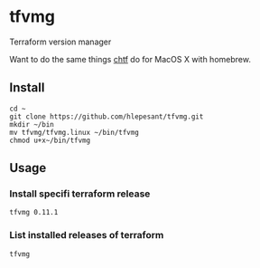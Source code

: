 # tfvmg

Terraform version manager

Want to do the same things [chtf](https://github.com/Yleisradio/homebrew-terraforms) do for MacOS X with homebrew.

## Install

```shell
cd ~
git clone https://github.com/hlepesant/tfvmg.git
mkdir ~/bin
mv tfvmg/tfvmg.linux ~/bin/tfvmg
chmod u+x~/bin/tfvmg
```

## Usage

### Install specifi terraform release
```shell
tfvmg 0.11.1
```

### List installed releases of terraform
```shell
tfvmg
```
